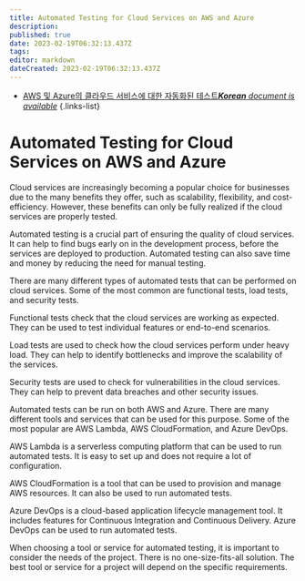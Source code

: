 ```yaml
---
title: Automated Testing for Cloud Services on AWS and Azure
description: 
published: true
date: 2023-02-19T06:32:13.437Z
tags: 
editor: markdown
dateCreated: 2023-02-19T06:32:13.437Z
---
```


- [AWS 및 Azure의 클라우드 서비스에 대한 자동화된 테스트***Korean** document is available*](/ko/Knowledge-base/Cloud/automated-testing-for-cloud-services-on-aws-and-azure)
{.links-list}


# Automated Testing for Cloud Services on AWS and Azure

Cloud services are increasingly becoming a popular choice for businesses due to the many benefits they offer, such as scalability, flexibility, and cost-efficiency. However, these benefits can only be fully realized if the cloud services are properly tested.

Automated testing is a crucial part of ensuring the quality of cloud services. It can help to find bugs early on in the development process, before the services are deployed to production. Automated testing can also save time and money by reducing the need for manual testing.

There are many different types of automated tests that can be performed on cloud services. Some of the most common are functional tests, load tests, and security tests.

Functional tests check that the cloud services are working as expected. They can be used to test individual features or end-to-end scenarios.

Load tests are used to check how the cloud services perform under heavy load. They can help to identify bottlenecks and improve the scalability of the services.

Security tests are used to check for vulnerabilities in the cloud services. They can help to prevent data breaches and other security issues.

Automated tests can be run on both AWS and Azure. There are many different tools and services that can be used for this purpose. Some of the most popular are AWS Lambda, AWS CloudFormation, and Azure DevOps.

AWS Lambda is a serverless computing platform that can be used to run automated tests. It is easy to set up and does not require a lot of configuration.

AWS CloudFormation is a tool that can be used to provision and manage AWS resources. It can also be used to run automated tests.

Azure DevOps is a cloud-based application lifecycle management tool. It includes features for Continuous Integration and Continuous Delivery. Azure DevOps can be used to run automated tests.

When choosing a tool or service for automated testing, it is important to consider the needs of the project. There is no one-size-fits-all solution. The best tool or service for a project will depend on the specific requirements.